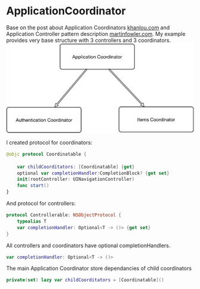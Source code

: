 # ApplicationCoordinator
Base on the post about Application Coordinators [khanlou.com](http://khanlou.com/2015/10/coordinators-redux/) and Application Controller pattern description [martinfowler.com](http://martinfowler.com/eaaCatalog/applicationController.html).
My example provides very base structure with 3 controllers and 3 coordinators.
![](/str.jpg)

I created protocol for coordinators:
```swift
@objc protocol Coordinatable {
    
    var childCoorditators: [Coordinatable] {get}
    optional var completionHandler:CompletionBlock? {get set}
    init(rootController: UINavigationController)
    func start()
}
```
And protocol for controllers:
```swift
protocol Controllerable: NSObjectProtocol {
    typealias T
    var completionHandler: Optional<T -> ()> {get set}
}
```
All controllers and coordinators have optional completionHandlers.
```swift
var completionHandler: Optional<T -> ()>
```
The main Application Coordinator store dependancies of child coordinators
```swift
private(set) lazy var childCoorditators = [Coordinatable]()
```
